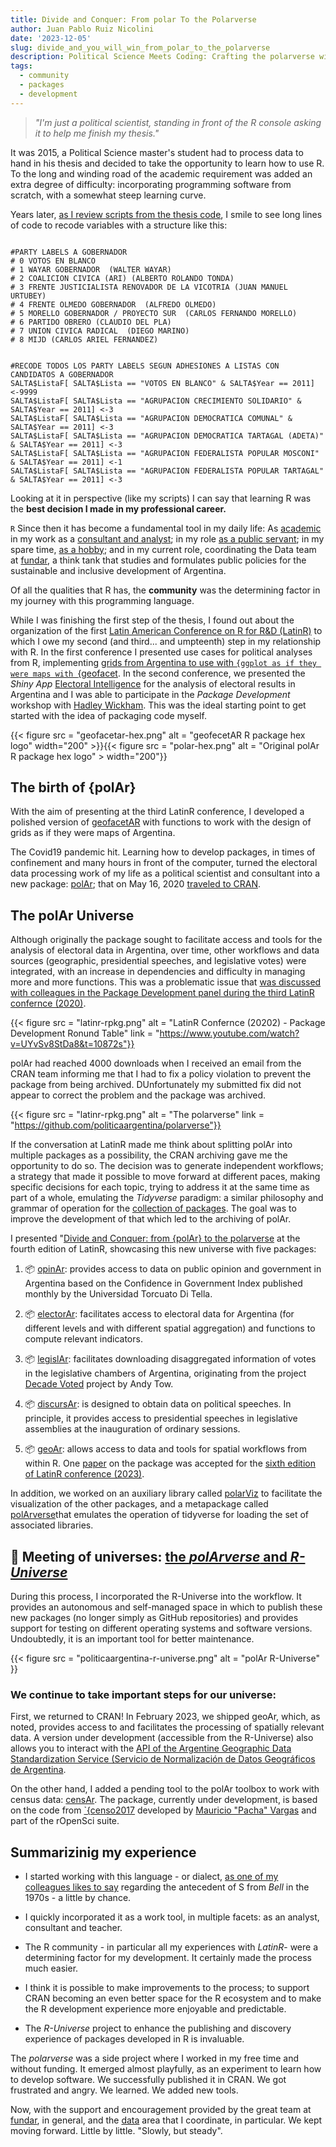 ```yaml
---
title: Divide and Conquer: From polar To the Polarverse
author: Juan Pablo Ruiz Nicolini
date: '2023-12-05'
slug: divide_and_you_will_win_from_polar_to_the_polarverse
description: Political Science Meets Coding: Crafting the polarverse with R and the LatinR Connection.
tags: 
  - community
  - packages
  - development
---
```


> *"I'm just a political scientist, standing in front of the R console  asking it to help me finish my thesis."*

It was 2015, a Political Science master's student had to process data to hand in his thesis and decided to take the opportunity to learn how to use R. To the long and winding road of the academic requirement was added an extra degree of difficulty: incorporating programming software from scratch, with a somewhat steep learning curve.

Years later, [as I review scripts from the thesis code](https://github.com/TuQmano/evoteSALTA_UTDT), I smile to see long lines of code to recode variables with a structure like this:

```{r}

#PARTY LABELS A GOBERNADOR
# 0 VOTOS EN BLANCO
# 1 WAYAR GOBERNADOR  (WALTER WAYAR)
# 2 COALICION CIVICA (ARI) (ALBERTO ROLANDO TONDA)
# 3 FRENTE JUSTICIALISTA RENOVADOR DE LA VICOTRIA (JUAN MANUEL URTUBEY)
# 4 FRENTE OLMEDO GOBERNADOR  (ALFREDO OLMEDO)
# 5 MORELLO GOBERNADOR / PROYECTO SUR  (CARLOS FERNANDO MORELLO)
# 6 PARTIDO OBRERO (CLAUDIO DEL PLA)
# 7 UNION CIVICA RADICAL  (DIEGO MARINO)
# 8 MIJD (CARLOS ARIEL FERNANDEZ)


#RECODE TODOS LOS PARTY LABELS SEGUN ADHESIONES A LISTAS CON CANDIDATOS A GOBERNADOR
SALTA$ListaF[ SALTA$Lista == "VOTOS EN BLANCO" & SALTA$Year == 2011] <-9999
SALTA$ListaF[ SALTA$Lista == "AGRUPACION CRECIMIENTO SOLIDARIO" & SALTA$Year == 2011] <-3
SALTA$ListaF[ SALTA$Lista == "AGRUPACION DEMOCRATICA COMUNAL" & SALTA$Year == 2011] <-3
SALTA$ListaF[ SALTA$Lista == "AGRUPACION DEMOCRATICA TARTAGAL (ADETA)" & SALTA$Year == 2011] <-3
SALTA$ListaF[ SALTA$Lista == "AGRUPACION FEDERALISTA POPULAR MOSCONI" & SALTA$Year == 2011] <-1
SALTA$ListaF[ SALTA$Lista == "AGRUPACION FEDERALISTA POPULAR TARTAGAL" & SALTA$Year == 2011] <-3
```

Looking at it in perspective (like my scripts) I can say that learning R was the **best decision I made in my professional career.**

`R` Since then it has become a fundamental tool in my daily life: As [academic](https://tuqmano.github.io/geo_utdt/) in my work as a [consultant and analyst](https://twitter.com/menta_arg); in my role [as a public servant](https://ropensci.org/es/blog/2022/11/23/r-universe-stars-1-es/); in my spare time, [as a hobby](https://twitter.com/TuQmano/status/1426882408574595072); and in my current role, coordinating the Data team at [fundar](https://fund.ar/), a think tank that studies and formulates public policies for the sustainable and inclusive development of Argentina.

Of all the qualities that R has, the **community** was the determining factor in my journey with this programming language.

While I was finishing the first step of the thesis, I found out about the organization of the first [Latin American Conference on R for R\&D (LatinR)](https://latin-r.com/) to which I owe my second (and third... and umpteenth) step in my relationship with R. In the first conference I presented use cases for political analyses from R, implementing [grids from Argentina to use with `{ggplot as if they were maps with `{geofacet](https://www.researchgate.net/publication/327382101_Geofaceting_Argentina_LatinR_2018). In the second conference, we presented the *Shiny App* [Electoral Intelligence](http://inteligenciaelectoral.mentacomunicacion.com.ar/) for the analysis of electoral results in Argentina and I was able to participate in the *Package Development* workshop with [Hadley Wickham](https://hadley.nz/). This was the ideal starting point to get started with the idea of packaging code myself.

{{< figure src = "geofacetar-hex.png" alt = "geofecetAR R package hex logo" width="200" >}}{{< figure src = "polar-hex.png" alt = "Original polAr R package hex logo" > width="200"}}


## The birth of {polAr}

With the aim of presenting at the third LatinR conference, I developed a polished version of [geofacetAR](https://electorarg.github.io/geofaceteAR/) with functions to work with the design of grids as if they were maps of Argentina.

The Covid19 pandemic hit. Learning how to develop packages, in times of confinement and many hours in front of the computer, turned the electoral data processing work of my life as a political scientist and consultant into a new package: [polAr](https://github.com/electorArg/polAr); that on May 16, 2020 [traveled to CRAN](https://twitter.com/CRANberriesFeed/status/1261597845808975872).

## The polAr Universe

Although originally the package sought to facilitate access and tools for the analysis of electoral data in Argentina, over time, other workflows and data sources (geographic, presidential speeches, and legislative votes) were integrated, with an increase in dependencies and difficulty in managing more and more functions. This was a problematic issue that [was discussed with colleagues in the Package Development panel during the third LatinR confernce (2020)](https://www.youtube.com/watch?v=UYvSv8StDa8&t=10872s).

{{< figure src = "latinr-rpkg.png" alt = "LatinR Confernce (20202) - Package Development Ronund Table" link = "https://www.youtube.com/watch?v=UYvSv8StDa8&t=10872s"}}


polAr had reached 4000 downloads when I received an email from the CRAN team informing me that I had to fix a policy violation to prevent the package from being archived. DUnfortunately my submitted fix did not appear to correct the problem and the package was archived.

{{< figure src = "latinr-rpkg.png" alt = "The polarverse" link = "https://github.com/politicaargentina/polarverse"}}

If the conversation at LatinR made me think about splitting polAr into multiple packages as a possibility, the CRAN archiving gave me the opportunity to do so. The decision was to generate independent workflows; a strategy that made it possible to move forward at different paces, making specific decisions for each topic, trying to address it at the same time as part of a whole, emulating the *Tidyverse* paradigm: a similar philosophy and grammar of operation for the [collection of packages](https://tuqmano.ar/2021/06/05/de-polar-al-polarverse/). The goal was to improve the development of that which led to the archiving of polAr.

I presented "[Divide and Conquer: from {polAr} to the polarverse](https://github.com/TuQmano/latinr2021/blob/master/divide_reinaras/divide_reinaras.pdf) at the fourth edition of LatinR, showcasing this new universe with five packages:

1. 📦 [opinAr](https://politicaargentina.r-universe.dev/opinAr): provides access to data on public opinion and government in Argentina based on the Confidence in Government Index published monthly by the Universidad Torcuato Di Tella.

2. 📦 [electorAr](https://politicaargentina.r-universe.dev/electorAr): facilitates access to electoral data for Argentina (for different levels and with different spatial aggregation) and functions to compute relevant indicators.

3. 📦 [legislAr](https://politicaargentina.r-universe.dev/legislAr): facilitates downloading disaggregated information of votes in the legislative chambers of Argentina, originating from the project [Decade Voted](https://andytow.com/scripts/disciplina/index-d.html) project by Andy Tow.

4. 📦 [discursAr](https://politicaargentina.r-universe.dev/discursAr): is designed to obtain data on political speeches. In principle, it provides access to presidential speeches in legislative assemblies at the inauguration of ordinary sessions.

5. 📦 [geoAr](https://politicaargentina.r-universe.dev/geoAr): allows access to data and tools for spatial workflows from within R. One [paper](https://github.com/TuQmano/latinr2023/blob/main/geoAr/geoAr.pdf) on the package was accepted for the [sixth edition of LatinR conference (2023)](https://latin-r.com/).

In addition, we worked on an auxiliary library called [polarViz](https://politicaargentina.r-universe.dev/polArViz) to facilitate the visualization of the other packages, and a metapackage called [polArverse](https://politicaargentina.r-universe.dev/polArverse)that emulates the operation of tidyverse for loading the set of associated libraries.

## 🌠 Meeting of universes: [the *polArverse* and *R-Universe*](https://politicaargentina.r-universe.dev/builds)

During this process, I incorporated  the R-Universe into the workflow. It provides an autonomous and self-managed space in which to publish these new packages (no longer simply as GitHub repositories) and provides support for testing on different operating systems and software versions. Undoubtedly, it is an important tool for better maintenance.



{{< figure src = "politicaargentina-r-universe.png" alt = "polAr R-Universe" }}

### We continue to take important steps for our universe:

First, we returned to CRAN! In February 2023, we shipped geoAr, which, as noted, provides access to and facilitates the processing of spatially relevant data. A version under development (accessible from the R-Universe) also allows you to interact with the [API of the Argentine Geographic Data Standardization Service (Servicio de Normalización de Datos Geográficos de Argentina](https://georef-ar-api.readthedocs.io/es/latest/).

On the other hand, I added a pending tool to the polAr toolbox to work with census data: [censAr](https://github.com/PoliticaArgentina/censAr). The package, currently under development, is based on the code from [`{censo2017](https://docs.ropensci.org/censo2017/) developed by [Mauricio "Pacha" Vargas](https://ropensci.org/author/pach%C3%A1-aka-mauricio-vargas-sep%C3%BAlveda/) and part of the rOpenSci suite.

## Summarizinig my experience 

- I started working with this language - or dialect, [as one of my colleagues likes to say](https://tuqmano.github.io/CienciaDeDatosCiPol/clases/clase1.html#12) regarding the antecedent of S from *Bell* in the 1970s - a little by chance.

- I quickly incorporated it as a work tool, in multiple facets: as an analyst, consultant and teacher.

- The R community -  in particular all my experiences with *LatinR*\- were a determining factor for my development. It certainly made the process much easier.

- I think it is possible to make improvements to the process; to support CRAN becoming an even better space for the R ecosystem and to make the R development experience more enjoyable and predictable.

- The *R-Universe* project to enhance the publishing and discovery experience of packages developed in R is invaluable.

The *polarverse* was a side project where I worked in my free time and without funding. It emerged almost playfully, as an experiment to learn how to develop software. We successfully published it in CRAN. We got frustrated and angry. We learned. We added new tools. 

Now, with the support and encouragement provided by the great team at [fundar](https://fund.ar/), in general, and the [data](https://fund.ar/area/datos/) area that I coordinate, in particular. We kept moving forward. Little by little. "Slowly, but steady".


